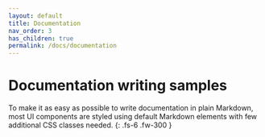 ```yaml
---
layout: default
title: Documentation
nav_order: 3
has_children: true
permalink: /docs/documentation
---
```


# Documentation writing samples

To make it as easy as possible to write documentation in plain Markdown, most UI components are styled using default Markdown elements with few additional CSS classes needed.
{: .fs-6 .fw-300 }
